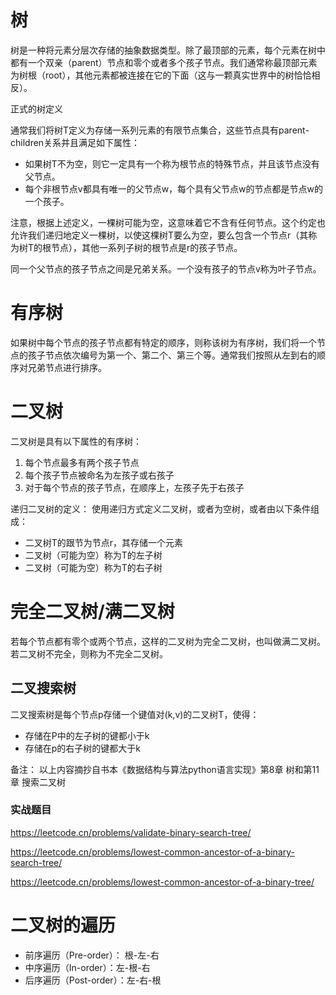 # 树
树是一种将元素分层次存储的抽象数据类型。除了最顶部的元素，每个元素在树中都有一个双亲（parent）节点和零个或者多个孩子节点。我们通常称最顶部元素为树根（root），其他元素都被连接在它的下面（这与一颗真实世界中的树恰恰相反）。

正式的树定义

通常我们将树T定义为存储一系列元素的有限节点集合，这些节点具有parent-children关系并且满足如下属性：
* 如果树T不为空，则它一定具有一个称为根节点的特殊节点，并且该节点没有父节点。
* 每个非根节点v都具有唯一的父节点w，每个具有父节点w的节点都是节点w的一个孩子。

注意，根据上述定义，一棵树可能为空，这意味着它不含有任何节点。这个约定也允许我们递归地定义一棵树，以使这棵树T要么为空，要么包含一个节点r（其称为树T的根节点），其他一系列子树的根节点是r的孩子节点。

同一个父节点的孩子节点之间是兄弟关系。一个没有孩子的节点v称为叶子节点。

# 有序树
如果树中每个节点的孩子节点都有特定的顺序，则称该树为有序树，我们将一个节点的孩子节点依次编号为第一个、第二个、第三个等。通常我们按照从左到右的顺序对兄弟节点进行排序。

# 二叉树
二叉树是具有以下属性的有序树：
1. 每个节点最多有两个孩子节点
2. 每个孩子节点被命名为左孩子或右孩子
3. 对于每个节点的孩子节点，在顺序上，左孩子先于右孩子

递归二叉树的定义：
使用递归方式定义二叉树，或者为空树，或者由以下条件组成：
* 二叉树T的跟节为节点r，其存储一个元素
* 二叉树（可能为空）称为T的左子树
* 二叉树（可能为空）称为T的右子树

# 完全二叉树/满二叉树
若每个节点都有零个或两个节点，这样的二叉树为完全二叉树，也叫做满二叉树。若二叉树不完全，则称为不完全二叉树。

## 二叉搜索树

二叉搜索树是每个节点p存储一个键值对(k,v)的二叉树T，使得：
* 存储在P中的左子树的键都小于k
* 存储在p的右子树的键都大于k

备注： 以上内容摘抄自书本《数据结构与算法python语言实现》第8章 树和第11章 搜索二叉树

### 实战题目

https://leetcode.cn/problems/validate-binary-search-tree/

https://leetcode.cn/problems/lowest-common-ancestor-of-a-binary-search-tree/

https://leetcode.cn/problems/lowest-common-ancestor-of-a-binary-tree/


# 二叉树的遍历

* 前序遍历（Pre-order）： 根-左-右
* 中序遍历（In-order）：左-根-右
* 后序遍历（Post-order）：左-右-根

